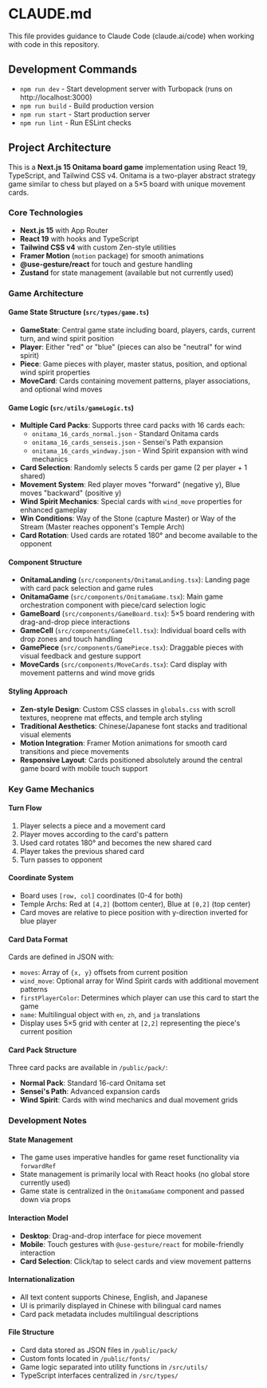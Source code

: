 # CLAUDE.md

This file provides guidance to Claude Code (claude.ai/code) when working with code in this repository.

## Development Commands

- `npm run dev` - Start development server with Turbopack (runs on http://localhost:3000)
- `npm run build` - Build production version
- `npm run start` - Start production server
- `npm run lint` - Run ESLint checks

## Project Architecture

This is a **Next.js 15 Onitama board game** implementation using React 19, TypeScript, and Tailwind CSS v4. Onitama is a two-player abstract strategy game similar to chess but played on a 5×5 board with unique movement cards.

### Core Technologies
- **Next.js 15** with App Router
- **React 19** with hooks and TypeScript
- **Tailwind CSS v4** with custom Zen-style utilities
- **Framer Motion** (`motion` package) for smooth animations
- **@use-gesture/react** for touch and gesture handling
- **Zustand** for state management (available but not currently used)

### Game Architecture

#### Game State Structure (`src/types/game.ts`)
- **GameState**: Central game state including board, players, cards, current turn, and wind spirit position
- **Player**: Either "red" or "blue" (pieces can also be "neutral" for wind spirit)
- **Piece**: Game pieces with player, master status, position, and optional wind spirit properties
- **MoveCard**: Cards containing movement patterns, player associations, and optional wind moves

#### Game Logic (`src/utils/gameLogic.ts`)
- **Multiple Card Packs**: Supports three card packs with 16 cards each:
  - `onitama_16_cards_normal.json` - Standard Onitama cards
  - `onitama_16_cards_senseis.json` - Sensei's Path expansion
  - `onitama_16_cards_windway.json` - Wind Spirit expansion with wind mechanics
- **Card Selection**: Randomly selects 5 cards per game (2 per player + 1 shared)
- **Movement System**: Red player moves "forward" (negative y), Blue moves "backward" (positive y)
- **Wind Spirit Mechanics**: Special cards with `wind_move` properties for enhanced gameplay
- **Win Conditions**: Way of the Stone (capture Master) or Way of the Stream (Master reaches opponent's Temple Arch)
- **Card Rotation**: Used cards are rotated 180° and become available to the opponent

#### Component Structure
- **OnitamaLanding** (`src/components/OnitamaLanding.tsx`): Landing page with card pack selection and game rules
- **OnitamaGame** (`src/components/OnitamaGame.tsx`): Main game orchestration component with piece/card selection logic
- **GameBoard** (`src/components/GameBoard.tsx`): 5×5 board rendering with drag-and-drop piece interactions
- **GameCell** (`src/components/GameCell.tsx`): Individual board cells with drop zones and touch handling
- **GamePiece** (`src/components/GamePiece.tsx`): Draggable pieces with visual feedback and gesture support
- **MoveCards** (`src/components/MoveCards.tsx`): Card display with movement patterns and wind move grids

#### Styling Approach
- **Zen-style Design**: Custom CSS classes in `globals.css` with scroll textures, neoprene mat effects, and temple arch styling
- **Traditional Aesthetics**: Chinese/Japanese font stacks and traditional visual elements
- **Motion Integration**: Framer Motion animations for smooth card transitions and piece movements
- **Responsive Layout**: Cards positioned absolutely around the central game board with mobile touch support

### Key Game Mechanics

#### Turn Flow
1. Player selects a piece and a movement card
2. Player moves according to the card's pattern
3. Used card rotates 180° and becomes the new shared card
4. Player takes the previous shared card
5. Turn passes to opponent

#### Coordinate System
- Board uses `[row, col]` coordinates (0-4 for both)
- Temple Archs: Red at `[4,2]` (bottom center), Blue at `[0,2]` (top center)
- Card moves are relative to piece position with y-direction inverted for blue player

#### Card Data Format
Cards are defined in JSON with:
- `moves`: Array of `{x, y}` offsets from current position
- `wind_move`: Optional array for Wind Spirit cards with additional movement patterns
- `firstPlayerColor`: Determines which player can use this card to start the game
- `name`: Multilingual object with `en`, `zh`, and `ja` translations
- Display uses 5×5 grid with center at `[2,2]` representing the piece's current position

#### Card Pack Structure
Three card packs are available in `/public/pack/`:
- **Normal Pack**: Standard 16-card Onitama set
- **Sensei's Path**: Advanced expansion cards
- **Wind Spirit**: Cards with wind mechanics and dual movement grids

### Development Notes

#### State Management
- The game uses imperative handles for game reset functionality via `forwardRef`
- State management is primarily local with React hooks (no global store currently used)
- Game state is centralized in the `OnitamaGame` component and passed down via props

#### Interaction Model
- **Desktop**: Drag-and-drop interface for piece movement
- **Mobile**: Touch gestures with `@use-gesture/react` for mobile-friendly interaction
- **Card Selection**: Click/tap to select cards and view movement patterns

#### Internationalization
- All text content supports Chinese, English, and Japanese
- UI is primarily displayed in Chinese with bilingual card names
- Card pack metadata includes multilingual descriptions

#### File Structure
- Card data stored as JSON files in `/public/pack/`
- Custom fonts located in `/public/fonts/`
- Game logic separated into utility functions in `/src/utils/`
- TypeScript interfaces centralized in `/src/types/`
